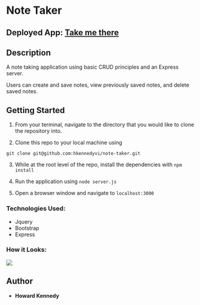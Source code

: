 # Note Taker

## Deployed App: [Take me there](https://jot-me-down.herokuapp.com/)

## Description

A note taking application using basic CRUD principles and an Express server.

Users can create and save notes, view previously saved notes, and delete saved notes. 

## Getting Started

1. From your terminal, navigate to the directory that you would like to clone the repository into.

2. Clone this repo to your local machine using 
```
git clone git@github.com:hkennedyvi/note-taker.git
```
3. While at the root level of the repo, install the dependencies with `npm install`

4. Run the application using `node server.js`

5. Open a browser window and navigate to `localhost:3000`

### Technologies Used:

* Jquery 
* Bootstrap 
* Express

### How it Looks:

![](https://media.giphy.com/media/Tj4TiCarcvGuGWYc91/giphy.gif)


## Author

* **Howard Kennedy** 


